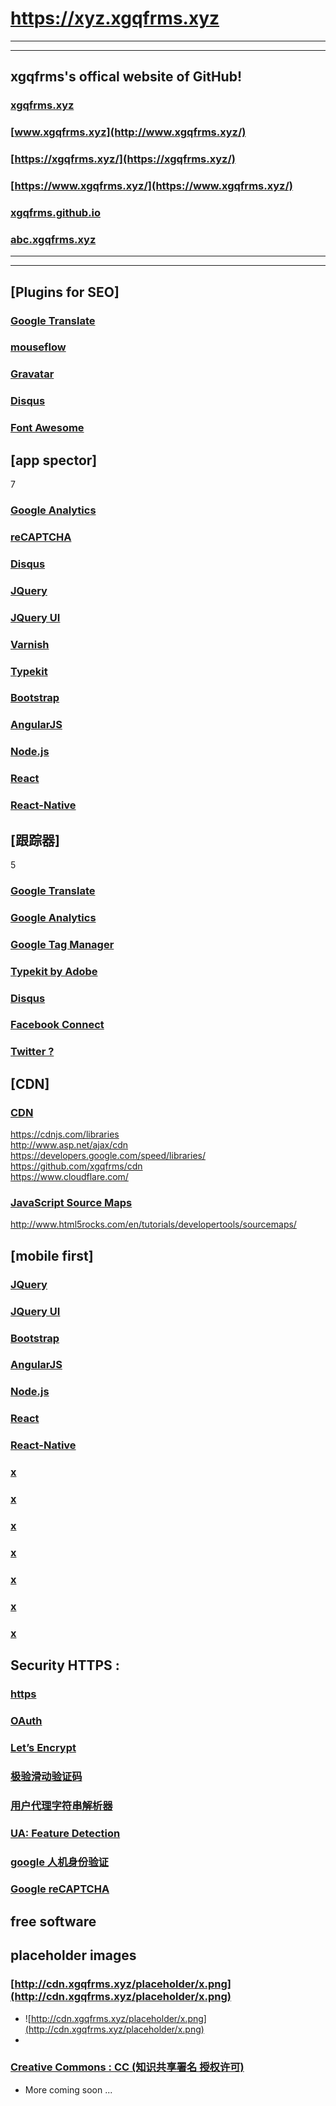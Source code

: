 # https://xyz.xgqfrms.xyz

***
***

## xgqfrms's offical website of GitHub!

### [xgqfrms.xyz](http://xgqfrms.xyz/)

### [www.xgqfrms.xyz](http://www.xgqfrms.xyz/)


### [https://xgqfrms.xyz/](https://xgqfrms.xyz/)

### [https://www.xgqfrms.xyz/](https://www.xgqfrms.xyz/)


### [xgqfrms.github.io](https://xgqfrms.github.io/)  

### [abc.xgqfrms.xyz](https://abc.xgqfrms.xyz/)
***
***


## [Plugins for SEO]

### [Google Translate](https://xgqfrms.github.io/DataStructure/)

### [mouseflow](https://xgqfrms.github.io/DataStructure/)

### [Gravatar](https://xgqfrms.github.io/DataStructure/)

### [Disqus](https://disqus.com/)

### [Font Awesome](http://fontawesome.io/)

## [app spector]

7
### [Google Analytics](https://analytics.google.com/analytics/web/?hl=zh-CN&pli=1#home/a68591543w105424940p109710584/)
### [reCAPTCHA](https://www.google.com/recaptcha/admin#list)
### [Disqus](https://disqus.com/home/forums/xgqfrms-xyz/)
### [JQuery](https://code.jquery.com/)
### [JQuery UI](http://jqueryui.com/)
### [Varnish](https://www.varnish-cache.org/)
### [Typekit](https://typekit.com/fonts)



### [Bootstrap](https://xgqfrms.github.io/DataStructure/)
### [AngularJS](https://xgqfrms.github.io/DataStructure/)
### [Node.js](https://xgqfrms.github.io/DataStructure/)
### [React](https://xgqfrms.github.io/DataStructure/)
### [React-Native](https://xgqfrms.github.io/DataStructure/)


## [跟踪器]

5
### [Google Translate](http://translate.google.com/manager/website/add?security_token=ALkJrhg2TsMjUN1yBJ96kn6iSR1g10TY4w%3A1470412679178&step=2&prevStep=1&hl=zh-CN&tl=_all&dm=2&ad=1&apl=1&ana=1&aid=UA-80900288-1)
### [Google Analytics](https://analytics.google.com/analytics/web/?hl=zh-CN&pli=1#home/a68591543w105424940p109710584/)
### [Google Tag Manager](https://tagmanager.google.com/?hl=en#/home)
### [Typekit by Adobe](https://typekit.com/fonts)
### [Disqus](https://disqus.com/home/forums/xgqfrms-xyz/)


### [Facebook Connect](https://developers.facebook.com/docs/javascript)
### [Twitter ?](https://developers.facebook.com/docs/javascript)

## [CDN]

### [CDN](https://www.maxcdn.com/)  
https://cdnjs.com/libraries   
http://www.asp.net/ajax/cdn  
https://developers.google.com/speed/libraries/  
https://github.com/xgqfrms/cdn  
https://www.cloudflare.com/  

### [JavaScript Source Maps](http://www.cnblogs.com/xgqfrms/p/5660715.html)  
http://www.html5rocks.com/en/tutorials/developertools/sourcemaps/  

## [mobile first]

### [JQuery](https://code.jquery.com/)
### [JQuery UI](https://xgqfrms.github.io/DataStructure/)
### [Bootstrap](https://xgqfrms.github.io/DataStructure/)
### [AngularJS](https://xgqfrms.github.io/DataStructure/)
### [Node.js](https://xgqfrms.github.io/DataStructure/)
### [React](https://xgqfrms.github.io/DataStructure/)
### [React-Native](https://xgqfrms.github.io/DataStructure/)


### [x](https://xgqfrms.github.io/DataStructure/)
### [x](https://xgqfrms.github.io/DataStructure/)
### [x](https://xgqfrms.github.io/DataStructure/)
### [x](https://xgqfrms.github.io/DataStructure/)
### [x](https://xgqfrms.github.io/DataStructure/)
### [x](https://xgqfrms.github.io/DataStructure/)
### [x](https://xgqfrms.github.io/DataStructure/)


## Security HTTPS : 

### [https](http://www.cnblogs.com/xgqfrms/p/5661999.html)
### [OAuth](https://github.com/xgqfrms/OAuth)
### [Let’s Encrypt](https://letsencrypt.org/)
### [极验滑动验证码](https://www.xgqfrms.xyz/)
### [用户代理字符串解析器](https://github.com/xgqfrms/ua-parser-js)
### [UA: Feature Detection](https://github.com/xgqfrms/Modernizr)
### [google 人机身份验证](https://www.google.com/recaptcha/intro/index.html)
### [Google reCAPTCHA](https://www.google.com/recaptcha/intro/index.html)



## free software


## placeholder images
### [http://cdn.xgqfrms.xyz/placeholder/x.png](http://cdn.xgqfrms.xyz/placeholder/x.png)
* ![http://cdn.xgqfrms.xyz/placeholder/x.png](http://cdn.xgqfrms.xyz/placeholder/x.png)
* 

### [Creative Commons : CC (知识共享署名 授权许可)](https://creativecommons.org/)

* More coming soon ...

